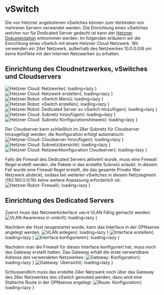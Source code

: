 # vSwitch
Die von Hetzner angebotenen vSwitches können zum Verbinden von mehreren Servern verwendet werden. Die Einrichtung eines vSwitches welcher nur für Dedicated Server gedacht ist kann der [Hetzner Dokumentation](https://docs.hetzner.com/de/robot/dedicated-server/network/vswitch/) entnommen werden. Im folgenden erläutern wir die Einrichtung eines vSwitch mit einem Hetzner Cloud Netzwerk. Wir verwenden ein 24er Netzwerk, außerhalb des Netzwerkes 10.0.0.0/8 um keine Konflikte mit den Internen Netzwerken zu erhalten.

## Einrichtung des Cloudnetzwerkes, vSwitches und Cloudservers
![Hetzner Cloud: Netzwerke](../img/setup/vswitch/vswitch_create1.png?raw=true){: loading=lazy }
![Hetzner Cloud: Netzwerk erstellen](../img/setup/vswitch/vswitch_create2.png?raw=true){: loading=lazy }
![Hetzner Robot: vSwitch Menü](../img/setup/vswitch/vswitch_create3.png?raw=true){: loading=lazy }
![Hetzner Robot: vSwitch erstellen](../img/setup/vswitch/vswitch_create4.png?raw=true){: loading=lazy }
![Hetzner Robot: Dedicated Server zu vSwitch hinzufügen](../img/setup/vswitch/vswitch_create5.png?raw=true){: loading=lazy }
![Hetzner Cloud: Subnetz hinzufügen](../img/setup/vswitch/vswitch_create6.png?raw=true){: loading=lazy }
![Hetzner Cloud: Subnetz Konfigurationshinweis](../img/setup/vswitch/vswitch_create7.png?raw=true){: loading=lazy }

Der Cloudserver kann schließlich im 28er Subnetz für Cloudserver hinzugefügt werden, die Konfiguration erfolgt automatisch:
![Hetzner Cloud: Cloudserver hinzufügen](../img/setup/vswitch/vswitch_create8.png?raw=true){: loading=lazy }
![Hetzner Cloud: Subnetzübersicht](../img/setup/vswitch/vswitch_create9.png?raw=true){: loading=lazy }
![Hetzner Cloud: Netzwerkkonfiguration Cloudserver](../img/setup/vswitch/vswitch_cloudserver.png?raw=true){: loading=lazy }

Falls die Firewall des Dedicated Servers aktiviert wurde, muss eine Firewall Regel erstellt werden, die Pakete in das erstellte Subnetz erlaubt. In diesem Fall wurde eine Firewall Regel erstellt, die das gesamte Private 16er Netzwerk abdeckt, sodass bei weiteren vSwitches in diesem Netzsegment (192.160.0.0/16) keine weitere Anpassung erforderlich ist: 
![Hetzner Robot: Firewall](../img/setup/vswitch/vswitch_firewall.png?raw=true){: loading=lazy }

## Einrichtung des Dedicated Servers
Zuerst muss das Netzwerkinterface `vmbr0` VLAN Fähig gemacht werden:
![VLAN Awareness in `vmbr0`](../img/setup/vswitch/vswitch_pve_vlan_aware.png?raw=true){: loading=lazy }

Nachdem der Host neugestartet wurde, kann das Interface in der OPNsense angelegt werden.
![VLAN anlegen](../img/setup/vswitch/vswitch_opnsense_interface1.png?raw=true){: loading=lazy }
![Interface erstellen](../img/setup/vswitch/vswitch_opnsense_interface2.png?raw=true){: loading=lazy }
![Interface konfigurieren](../img/setup/vswitch/vswitch_opnsense_interface3.png?raw=true){: loading=lazy }

Nachdem man die Firewall für dieses Interface konfiguriert hat, muss noch das Gateway erstellt hatten. Das Gateway erhält die erste verwendbare Adresse des verwendeten Netzwerkes:
![Gateway: Konfiguration](../img/setup/vswitch/vswitch_opnsense_gateway1.png?raw=true){: loading=lazy }
![Gateway: Übersicht](../img/setup/vswitch/vswitch_opnsense_gateway2.png?raw=true){: loading=lazy }

Schlussendlich muss das erstellte 24er Netzwerk noch über das Gateway des 28er Netzwerkes des vSwitch gerouted werden, dazu wird eine Statische Route in der OPNsense angelegt:
![Route: Konfiguration](../img/setup/vswitch/vswitch_opnsense_route.png?raw=true){: loading=lazy }
